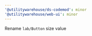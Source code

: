 ```yaml
---
'@utilitywarehouse/ds-codemod': minor
'@utilitywarehouse/web-ui': minor
---
```


Rename `lab/Button` size value
